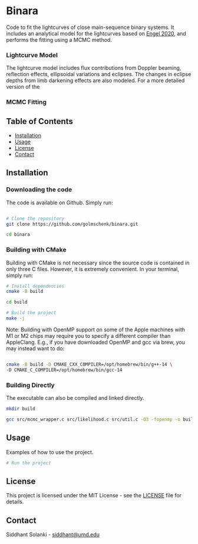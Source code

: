 # Binara

Code to fit the lightcurves of close main-sequence binary systems. It includes an analytical model for the lightcurves based on [Engel 2020](https://academic.oup.com/mnras/article/497/4/4884/5881975), and performs the fitting using a MCMC method.

### Lightcurve Model
The lightcurve model includes flux contributions from Doppler beaming, reflection effects, ellipsoidal variations and eclipses. The changes in eclipse depths from limb darkening effects are also modeled. For a more detailed version of the 

### MCMC Fitting


## Table of Contents

- [Installation](#installation)
- [Usage](#usage)
- [License](#license)
- [Contact](#contact)

## Installation

### Downloading the code
The code is available on Github. Simply run:

```bash

# Clone the repository
git clone https://github.com/golmschenk/binara.git

cd binara
```

### Building with CMake
Building with CMake is not necessary since the source code is contained in only three C files. However, it is extremely convenient. In your terminal, simply run:

```bash
# Install dependencies
cmake -B build

cd build

# Build the project
make -j
```

Note: Building with OpenMP support on some of the Apple machines with M1 or M2 chips may require you to specify a different compiler than AppleClang. E.g., if you have downloaded OpenMP and gcc via brew, you may instead want to do:

```bash

cmake -B build -D CMAKE_CXX_COMPILER=/opt/homebrew/bin/g++-14 \
-D CMAKE_C_COMPILER=/opt/homebrew/bin/gcc-14
```

### Building Directly
The executable can also be compiled and linked directly. 

```bash
mkdir build

gcc src/mcmc_wrapper.c src/likelihood.c src/util.c -O3 -fopenmp -o build/binara
```

## Usage

Examples of how to use the project.

```bash
# Run the project

```

## License

This project is licensed under the MIT License - see the [LICENSE](LICENSE) file for details.

## Contact

Siddhant Solanki - [siddhant@umd.edu](mailto:siddhant@umd.edu)
